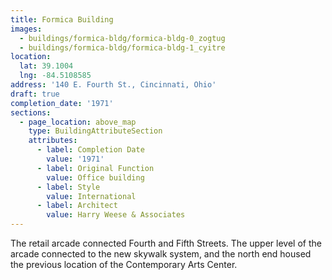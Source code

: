 ```yaml
---
title: Formica Building
images:
  - buildings/formica-bldg/formica-bldg-0_zogtug
  - buildings/formica-bldg/formica-bldg-1_cyitre
location:
  lat: 39.1004
  lng: -84.5108585
address: '140 E. Fourth St., Cincinnati, Ohio'
draft: true
completion_date: '1971'
sections:
  - page_location: above_map
    type: BuildingAttributeSection
    attributes:
      - label: Completion Date
        value: '1971'
      - label: Original Function
        value: Office building
      - label: Style
        value: International
      - label: Architect
        value: Harry Weese & Associates
---
```


The retail arcade connected Fourth and Fifth Streets. The upper level of the arcade connected to the new skywalk system, and the north end housed the previous location of the Contemporary Arts Center.
